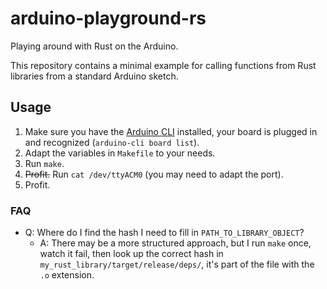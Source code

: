 # arduino-playground-rs
Playing around with Rust on the Arduino.

This repository contains a minimal example for calling functions from Rust libraries from a standard Arduino sketch.

## Usage
1. Make sure you have the [Arduino CLI](https://arduino.github.io/arduino-cli/) installed, your board is plugged in and recognized (`arduino-cli board list`).
2. Adapt the variables in `Makefile` to your needs.
3. Run `make`.
4. ~~Profit.~~ Run `cat /dev/ttyACM0` (you may need to adapt the port).
5. Profit.

### FAQ
- Q: Where do I find the hash I need to fill in `PATH_TO_LIBRARY_OBJECT`?
  - A: There may be a more structured approach, but I run `make` once, watch it fail, then look up the correct hash in `my_rust_library/target/release/deps/`, it's part of the file with the `.o` extension.

